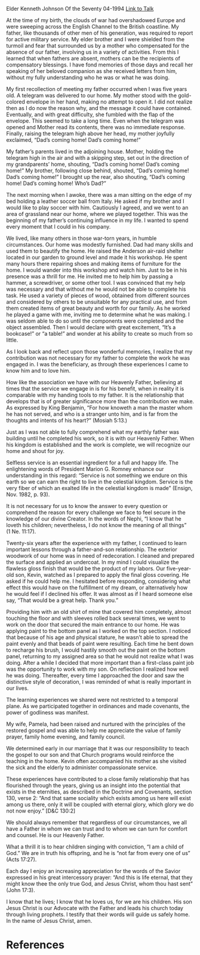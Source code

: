 Elder Kenneth Johnson
Of the Seventy
04-1994
[Link to Talk](https://www.churchofjesuschrist.org/study/general-conference/1994/04/we-all-have-a-father-in-whom-we-can-trust?lang=eng)

At the time of my birth, the clouds of war had overshadowed Europe and were sweeping across the English Channel to the British coastline. My father, like thousands of other men of his generation, was required to report for active military service. My elder brother and I were shielded from the turmoil and fear that surrounded us by a mother who compensated for the absence of our father, involving us in a variety of activities. From this I learned that when fathers are absent, mothers can be the recipients of compensatory blessings. I have fond memories of those days and recall her speaking of her beloved companion as she received letters from him, without my fully understanding who he was or what he was doing.

My first recollection of meeting my father occurred when I was five years old. A telegram was delivered to our home. My mother stood with the gold-colored envelope in her hand, making no attempt to open it. I did not realize then as I do now the reason why, and the message it could have contained. Eventually, and with great difficulty, she fumbled with the flap of the envelope. This seemed to take a long time. Even when the telegram was opened and Mother read its contents, there was no immediate response. Finally, raising the telegram high above her head, my mother joyfully exclaimed, “Dad’s coming home! Dad’s coming home!”

My father’s parents lived in the adjoining house. Mother, holding the telegram high in the air and with a skipping step, set out in the direction of my grandparents’ home, shouting, “Dad’s coming home! Dad’s coming home!” My brother, following close behind, shouted, “Dad’s coming home! Dad’s coming home!” I brought up the rear, also shouting, “Dad’s coming home! Dad’s coming home! Who’s Dad?”

The next morning when I awoke, there was a man sitting on the edge of my bed holding a leather soccer ball from Italy. He asked if my brother and I would like to play soccer with him. Cautiously I agreed, and we went to an area of grassland near our home, where we played together. This was the beginning of my father’s continuing influence in my life. I wanted to spend every moment that I could in his company.

We lived, like many others in those war-torn years, in humble circumstances. Our home was modestly furnished. Dad had many skills and used them to beautify the home. He raised the Anderson air-raid shelter located in our garden to ground level and made it his workshop. He spent many hours there repairing shoes and making items of furniture for the home. I would wander into this workshop and watch him. Just to be in his presence was a thrill for me. He invited me to help him by passing a hammer, a screwdriver, or some other tool. I was convinced that my help was necessary and that without me he would not be able to complete his task. He used a variety of pieces of wood, obtained from different sources and considered by others to be unsuitable for any practical use, and from them created items of great beauty and worth for our family. As he worked he played a game with me, inviting me to determine what he was making. I was seldom able to do so until the components were completed and the object assembled. Then I would declare with great excitement, “It’s a bookcase!” or “a table!” and wonder at his ability to create so much from so little.

As I look back and reflect upon those wonderful memories, I realize that my contribution was not necessary for my father to complete the work he was engaged in. I was the beneficiary, as through these experiences I came to know him and to love him.

How like the association we have with our Heavenly Father, believing at times that the service we engage in is for his benefit, when in reality it is comparable with my handing tools to my father. It is the relationship that develops that is of greater significance more than the contribution we make. As expressed by King Benjamin, “For how knoweth a man the master whom he has not served, and who is a stranger unto him, and is far from the thoughts and intents of his heart?” (Mosiah 5:13.)

Just as I was not able to fully comprehend what my earthly father was building until he completed his work, so it is with our Heavenly Father. When his kingdom is established and the work is complete, we will recognize our home and shout for joy.

Selfless service is an essential ingredient for a full and happy life. The enlightening words of President Marion G. Romney enhance our understanding in this regard: “Service is not something we endure on this earth so we can earn the right to live in the celestial kingdom. Service is the very fiber of which an exalted life in the celestial kingdom is made” (Ensign, Nov. 1982, p. 93).

It is not necessary for us to know the answer to every question or comprehend the reason for every challenge we face to feel secure in the knowledge of our divine Creator. In the words of Nephi, “I know that he loveth his children; nevertheless, I do not know the meaning of all things” (1 Ne. 11:17).

Twenty-six years after the experience with my father, I continued to learn important lessons through a father-and-son relationship. The exterior woodwork of our home was in need of redecoration. I cleaned and prepared the surface and applied an undercoat. In my mind I could visualize the flawless gloss finish that would be the product of my labors. Our five-year-old son, Kevin, watched as I prepared to apply the final gloss covering. He asked if he could help me. I hesitated before responding, considering what effect this would have on the fulfillment of my dream, or alternatively how he would feel if I declined his offer. It was almost as if I heard someone else say, “That would be a great help. Thank you.”

Providing him with an old shirt of mine that covered him completely, almost touching the floor and with sleeves rolled back several times, we went to work on the door that secured the main entrance to our home. He was applying paint to the bottom panel as I worked on the top section. I noticed that because of his age and physical stature, he wasn’t able to spread the paint evenly and that beads of paint were resulting. Each time he bent down to recharge his brush, I would hastily smooth out the paint on the bottom panel, returning to my assigned area so that he would not realize what I was doing. After a while I decided that more important than a first-class paint job was the opportunity to work with my son. On reflection I realized how well he was doing. Thereafter, every time I approached the door and saw the distinctive style of decoration, I was reminded of what is really important in our lives.

The learning experiences we shared were not restricted to a temporal plane. As we participated together in ordinances and made covenants, the power of godliness was manifest.

My wife, Pamela, had been raised and nurtured with the principles of the restored gospel and was able to help me appreciate the value of family prayer, family home evening, and family council.

We determined early in our marriage that it was our responsibility to teach the gospel to our son and that Church programs would reinforce the teaching in the home. Kevin often accompanied his mother as she visited the sick and the elderly to administer compassionate service.

These experiences have contributed to a close family relationship that has flourished through the years, giving us an insight into the potential that exists in the eternities, as described in the Doctrine and Covenants, section 130, verse 2: “And that same sociality which exists among us here will exist among us there, only it will be coupled with eternal glory, which glory we do not now enjoy.” [D&C 130:2]

We should always remember that regardless of our circumstances, we all have a Father in whom we can trust and to whom we can turn for comfort and counsel. He is our Heavenly Father.

What a thrill it is to hear children singing with conviction, “I am a child of God.” We are in truth his offspring, and he is “not far from every one of us” (Acts 17:27).

Each day I enjoy an increasing appreciation for the words of the Savior expressed in his great intercessory prayer: “And this is life eternal, that they might know thee the only true God, and Jesus Christ, whom thou hast sent” (John 17:3).

I know that he lives; I know that he loves us, for we are his children. His son Jesus Christ is our Advocate with the Father and leads his church today through living prophets. I testify that their words will guide us safely home. In the name of Jesus Christ, amen.

# References
